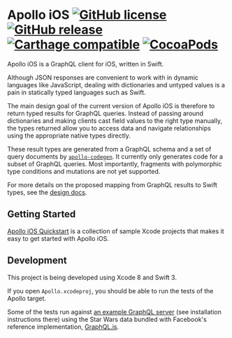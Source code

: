 # Apollo iOS [![GitHub license](https://img.shields.io/badge/license-MIT-lightgrey.svg?maxAge=2592000)](https://raw.githubusercontent.com/apollostack/apollo-ios/master/LICENSE.md) [![GitHub release](https://img.shields.io/github/release/apollostack/apollo-ios.svg?maxAge=2592000)](https://github.com/apollostack/apollo-ios/releases) [![Carthage compatible](https://img.shields.io/badge/Carthage-compatible-4BC51D.svg?style=flat)](https://github.com/Carthage/Carthage)  [![CocoaPods](https://img.shields.io/cocoapods/v/Apollo.svg?maxAge=2592000)](https://cocoapods.org/pods/Apollo)

Apollo iOS is a GraphQL client for iOS, written in Swift.

Although JSON responses are convenient to work with in dynamic languages like JavaScript, dealing with dictionaries and untyped values is a pain in statically typed languages such as Swift.

The main design goal of the current version of Apollo iOS is therefore to return typed results for GraphQL queries. Instead of passing around dictionaries and making clients cast field values to the right type manually, the types returned allow you to access data and navigate relationships using the appropriate native types directly.

These result types are generated from a GraphQL schema and a set of query documents by [`apollo-codegen`](https://github.com/apollostack/apollo-codegen). It currently only generates code for a subset of GraphQL queries. Most importantly, fragments with polymorphic type conditions and mutations are not yet supported.

For more details on the proposed mapping from GraphQL results to Swift types, see the [design docs](DESIGN.md).

## Getting Started

[Apollo iOS Quickstart](https://github.com/apollostack/apollo-ios-quickstart) is a collection of sample Xcode projects that makes it easy to get started with Apollo iOS.

## Development

This project is being developed using Xcode 8 and Swift 3.

If you open `Apollo.xcodeproj`, you should be able to run the tests of the Apollo target.

Some of the tests run against [an example GraphQL server](https://github.com/jahewson/graphql-starwars) (see installation instructions there) using the Star Wars data bundled with Facebook's reference implementation, [GraphQL.js](https://github.com/graphql/graphql-js).
